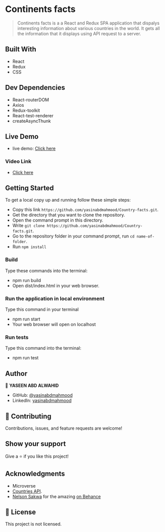 # Continents facts

> Continents facts is a a React and Redux SPA application that dispalys interesting information about various countries in the world.
> It gets all the information that it displays using API request to a server.



## Built With

- React
- Redux
- CSS

## Dev Dependencies

- React-routerDOM
- Axios
- Redux-toolkit
- React-test-renderer
- createAsyncThunk

## Live Demo

- live demo: [Click here](#)

### Video Link

- [Click here](#)

## Getting Started

To get a local copy up and running follow these simple steps:

- Copy this link `https://github.com/yasinabdmahmood/Country-facts.git`.
- Get the directory that you want to clone the repository.
- Open the command prompt in this directory.
- Write `git clone https://github.com/yasinabdmahmood/Country-facts.git`.
- Go to the repository folder in your command prompt, run `cd name-of-folder`.
- Run `npm install`

### Build

Type these commands into the terminal:

- npm run build
- Open dist/index.html in your web browser.

### Run the application in local environment

Type this command in your terminal

- npm run start
- Your web browser will open on localhost

### Run tests

Type this command into the terminal:

- npm run test

## Author

👤 **YASEEN ABD ALWAHID**

- GitHub: [@yasinabdmahmood](https://github.com/yasinabdmahmood)
- LinkedIn: [yasinabdmahmood](https://iq.linkedin.com/in/yaseen-abd-alwahid-604968232?trk=people_directory)

## 🤝 Contributing

Contributions, issues, and feature requests are welcome!

## Show your support

Give a ⭐️ if you like this project!

## Acknowledgments

- Microverse
- [Countries API](https://restcountries.com/v3.1/all).
- [ Nelson Sakwa](https://www.behance.net/sakwadesignstudio) for the amazing [on Behance](<https://www.behance.net/gallery/31579789/Ballhead-App-(Free-PSDs)>)

## 📝 License

This project is not licensed.
